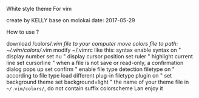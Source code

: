 White style theme For vim

create by KELLY base on molokai date: 2017-05-29

How to use ?

download /colors/*.vim file to your computer
move colors file to path: ~/.vim/colors/*.vim
modify ~/.vimrc like this:
  syntax enable
  syntax on
  " display number
  set nu
  " display cursor position
  set ruler
  " highlight current line
  set cursorline
  " when a file is not save or read-only, a confirmation dialog pops up
  set confirm
  " enable file type detection
  filetype on
  " according to file type load different plug-in
  filetype plugin on
  " set background theme
  set background=light
  " the name of your theme file in `~/.vim/colors/`, do not contain suffix
  colorscheme Lan
enjoy it
